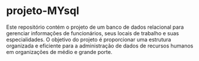 # projeto-MYsql
Este repositório contém o projeto de um banco de dados relacional para gerenciar informações de funcionários, seus locais de trabalho e suas especialidades. O objetivo do projeto é proporcionar uma estrutura organizada e eficiente para a administração de dados de recursos humanos em organizações de médio e grande porte.
